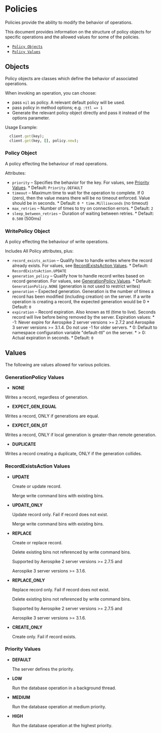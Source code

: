 # Policies

Policies provide the ability to modify the behavior of operations.

This document provides information on the structure of policy objects for specific
operations and the allowed values for some of the policies.

- [`Policy Objects`](#Objects)
- [`Policy Values`](#Values)


<a name="Objects"></a>
## Objects

Policy objects are classes which define the behavior of associated operations.

When invoking an operation, you can choose:

- pass `nil` as policy. A relevant default policy will be used.
- pass policy in method options; e.g. `:ttl => 1`
- Generate the relevant policy object directly and pass it instead of the options parameter.

Usage Example:

```ruby
  client.get(key);
  client.get(key, [], policy.new);
```

<!--
################################################################################
Policy
################################################################################
-->
<a name="Policy"></a>

### Policy Object

A policy effecting the behaviour of read operations.

Attributes:

- `priority`                – Specifies the behavior for the key.
                            For values, see [Priority Values](policies.md#priority).
                            * Default: `Priority.DEFAULT`
- `timeout`                 – Maximum time to wait for
                            the operation to complete. If 0 (zero), then the value
                            means there will be no timeout enforced.
                            Value should be in seconds.
                            * Default: `0 * time.Milliseconds` (no timeout)
- `max_retries`             – Number of times to try on connection errors.
                            * Default: `2`
- `sleep_between_retries`   – Duration of waiting between retries.
                            * Default: `0.500` (500ms)


<!--
################################################################################
WritePolicy
################################################################################
-->
<a name="WritePolicy"></a>

### WritePolicy Object

A policy effecting the behaviour of write operations.

Includes All Policy attributes, plus:

- `record_exists_action`   – Qualify how to handle writes where the record already exists.
                           For values, see [RecordExistsAction Values](policies.md#exists).
                           * Default: `RecordExistsAction.UPDATE`
- `generation_policy`      – Qualify how to handle record writes based on record generation.
                           For values, see [GenerationPolicy Values](policies.md#gen).
                           * Default: `GenerationPolicy.NONE` (generation is not used to restrict writes)
- `generation`             – Expected generation. Generation is the number of times a record has been modified
                           (including creation) on the server. If a write operation is creating a record,
                           the expected generation would be 0
                           * Default: `0`
- `expiration`             – Record expiration. Also known as ttl (time to live). Seconds record will live before being removed by the server.
                           Expiration values:
                           * -1: Never expire for Aerospike 2 server versions >= 2.7.2 and Aerospike 3 server versions >= 3.1.4. 
                           Do not use -1 for older servers.
                           * 0: Default to namespace configuration variable "default-ttl" on the server.
                           * > 0: Actual expiration in seconds.
                           * Default: `0`


<a name="Values"></a>
## Values

The following are values allowed for various policies.

<!--
################################################################################
gen
################################################################################
-->
<a name="gen"></a>

### GenerationPolicy Values

- **NONE**

Writes a record, regardless of generation.

- **EXPECT_GEN_EQUAL**

Writes a record, ONLY if generations are equal.

- **EXPECT_GEN_GT**

Writes a record, ONLY if local generation is greater-than remote generation.

- **DUPLICATE**

Writes a record creating a duplicate, ONLY if the generation collides.

<!--
################################################################################
exists
################################################################################
-->
<a name="exists"></a>

### RecordExistsAction Values

- **UPDATE**

  Create or update record.

  Merge write command bins with existing bins.

- **UPDATE_ONLY**

  Update record only. Fail if record does not exist.

  Merge write command bins with existing bins.

- **REPLACE**

  Create or replace record.

  Delete existing bins not referenced by write command bins.

  Supported by Aerospike 2 server versions >= 2.7.5 and

  Aerospike 3 server versions >= 3.1.6.

- **REPLACE_ONLY**

  Replace record only. Fail if record does not exist.

  Delete existing bins not referenced by write command bins.

  Supported by Aerospike 2 server versions >= 2.7.5 and

  Aerospike 3 server versions >= 3.1.6.

- **CREATE_ONLY**

  Create only.  Fail if record exists.


<!--
################################################################################
priority
################################################################################
-->
<a name="priority"></a>

### Priority Values

- **DEFAULT**

  The server defines the priority.

- **LOW**

  Run the database operation in a background thread.

- **MEDIUM**

  Run the database operation at medium priority.

- **HIGH**

  Run the database operation at the highest priority.
  